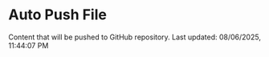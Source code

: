 # Auto Push File

Content that will be pushed to GitHub repository.
Last updated: 08/06/2025, 11:44:07 PM